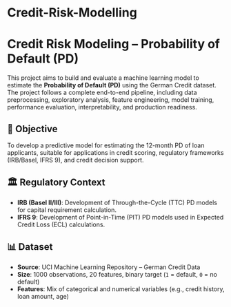 # Credit-Risk-Modelling

# Credit Risk Modeling – Probability of Default (PD)

This project aims to build and evaluate a machine learning model to estimate the **Probability of Default (PD)** using the German Credit dataset. The project follows a complete end-to-end pipeline, including data preprocessing, exploratory analysis, feature engineering, model training, performance evaluation, interpretability, and production readiness.

## 📌 Objective

To develop a predictive model for estimating the 12-month PD of loan applicants, suitable for applications in credit scoring, regulatory frameworks (IRB/Basel, IFRS 9), and credit decision support.

## 🏛️ Regulatory Context

- **IRB (Basel II/III)**: Development of Through-the-Cycle (TTC) PD models for capital requirement calculation.
- **IFRS 9**: Development of Point-in-Time (PIT) PD models used in Expected Credit Loss (ECL) calculations.

## 📊 Dataset

- **Source**: UCI Machine Learning Repository – German Credit Data
- **Size**: 1000 observations, 20 features, binary target (`1` = default, `0` = no default)
- **Features**: Mix of categorical and numerical variables (e.g., credit history, loan amount, age)


